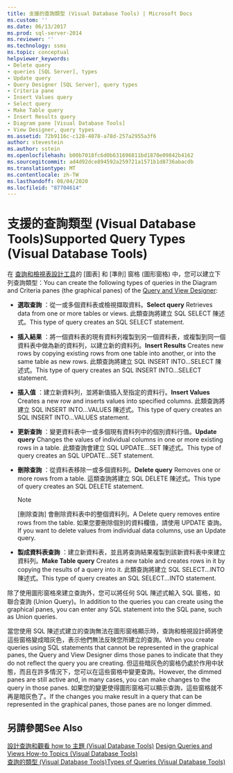 ```yaml
---
title: 支援的查詢類型 (Visual Database Tools) | Microsoft Docs
ms.custom: ''
ms.date: 06/13/2017
ms.prod: sql-server-2014
ms.reviewer: ''
ms.technology: ssms
ms.topic: conceptual
helpviewer_keywords:
- Delete query
- queries [SQL Server], types
- Update query
- Query Designer [SQL Server], query types
- Criteria pane
- Insert Values query
- Select query
- Make Table query
- Insert Results query
- Diagram pane [Visual Database Tools]
- View Designer, query types
ms.assetid: 72b9116c-c128-4078-a78d-257a2955a3f6
author: stevestein
ms.author: sstein
ms.openlocfilehash: b00b7018fc6d0b631696811bd1870e09842b4162
ms.sourcegitcommit: ad4d92dce894592a259721a1571b1d8736abacdb
ms.translationtype: MT
ms.contentlocale: zh-TW
ms.lasthandoff: 08/04/2020
ms.locfileid: "87704614"
---
```

# <a name="supported-query-types-visual-database-tools"></a><span data-ttu-id="30e7c-102">支援的查詢類型 (Visual Database Tools)</span><span class="sxs-lookup"><span data-stu-id="30e7c-102">Supported Query Types (Visual Database Tools)</span></span>
  <span data-ttu-id="30e7c-103">在 [查詢和檢視表設計工具](visual-database-tools.md)的 [圖表] 和 [準則] 窗格 (圖形窗格) 中，您可以建立下列查詢類型：</span><span class="sxs-lookup"><span data-stu-id="30e7c-103">You can create the following types of queries in the Diagram and Criteria panes (the graphical panes) of the [Query and View Designer](visual-database-tools.md):</span></span>  
  
-   <span data-ttu-id="30e7c-104">**選取查詢** ：從一或多個資料表或檢視擷取資料。</span><span class="sxs-lookup"><span data-stu-id="30e7c-104">**Select query** Retrieves data from one or more tables or views.</span></span> <span data-ttu-id="30e7c-105">此類查詢將建立 SQL SELECT 陳述式。</span><span class="sxs-lookup"><span data-stu-id="30e7c-105">This type of query creates an SQL SELECT statement.</span></span>  
  
-   <span data-ttu-id="30e7c-106">**插入結果** ：將一個資料表的現有資料列複製到另一個資料表，或複製到同一個資料表中做為新的資料列，以建立新的資料列。</span><span class="sxs-lookup"><span data-stu-id="30e7c-106">**Insert Results** Creates new rows by copying existing rows from one table into another, or into the same table as new rows.</span></span> <span data-ttu-id="30e7c-107">此類查詢將建立 SQL INSERT INTO...SELECT 陳述式。</span><span class="sxs-lookup"><span data-stu-id="30e7c-107">This type of query creates an SQL INSERT INTO...SELECT statement.</span></span>  
  
-   <span data-ttu-id="30e7c-108">**插入值** ：建立新資料列，並將新值插入至指定的資料行。</span><span class="sxs-lookup"><span data-stu-id="30e7c-108">**Insert Values** Creates a new row and inserts values into specified columns.</span></span> <span data-ttu-id="30e7c-109">此類查詢將建立 SQL INSERT INTO...VALUES 陳述式。</span><span class="sxs-lookup"><span data-stu-id="30e7c-109">This type of query creates an SQL INSERT INTO...VALUES statement.</span></span>  
  
-   <span data-ttu-id="30e7c-110">**更新查詢** ：變更資料表中一或多個現有資料列中的個別資料行值。</span><span class="sxs-lookup"><span data-stu-id="30e7c-110">**Update query** Changes the values of individual columns in one or more existing rows in a table.</span></span> <span data-ttu-id="30e7c-111">此類查詢會建立 SQL UPDATE...SET 陳述式。</span><span class="sxs-lookup"><span data-stu-id="30e7c-111">This type of query creates an SQL UPDATE...SET statement.</span></span>  
  
-   <span data-ttu-id="30e7c-112">**刪除查詢** ：從資料表移除一或多個資料列。</span><span class="sxs-lookup"><span data-stu-id="30e7c-112">**Delete query** Removes one or more rows from a table.</span></span> <span data-ttu-id="30e7c-113">這類查詢將建立 SQL DELETE 陳述式。</span><span class="sxs-lookup"><span data-stu-id="30e7c-113">This type of query creates an SQL DELETE statement.</span></span>  
  
    > [!NOTE]  
    >  <span data-ttu-id="30e7c-114">[刪除查詢] 會刪除資料表中的整個資料列。</span><span class="sxs-lookup"><span data-stu-id="30e7c-114">A Delete query removes entire rows from the table.</span></span> <span data-ttu-id="30e7c-115">如果您要刪除個別的資料欄值，請使用 UPDATE 查詢。</span><span class="sxs-lookup"><span data-stu-id="30e7c-115">If you want to delete values from individual data columns, use an Update query.</span></span>  
  
-   <span data-ttu-id="30e7c-116">**製成資料表查詢** ：建立新資料表，並且將查詢結果複製到該新資料表中來建立資料列。</span><span class="sxs-lookup"><span data-stu-id="30e7c-116">**Make Table query** Creates a new table and creates rows in it by copying the results of a query into it.</span></span> <span data-ttu-id="30e7c-117">此類查詢將建立 SQL SELECT...INTO 陳述式。</span><span class="sxs-lookup"><span data-stu-id="30e7c-117">This type of query creates an SQL SELECT...INTO statement.</span></span>  
  
 <span data-ttu-id="30e7c-118">除了使用圖形窗格來建立查詢外，您可以將任何 SQL 陳述式輸入 SQL 窗格，如聯合查詢 (Union Query)。</span><span class="sxs-lookup"><span data-stu-id="30e7c-118">In addition to the queries you can create using the graphical panes, you can enter any SQL statement into the SQL pane, such as Union queries.</span></span>  
  
 <span data-ttu-id="30e7c-119">當您使用 SQL 陳述式建立的查詢無法在圖形窗格顯示時，查詢和檢視設計師將使這些窗格變成暗灰色，表示他們無法反映您所建立的查詢。</span><span class="sxs-lookup"><span data-stu-id="30e7c-119">When you create queries using SQL statements that cannot be represented in the graphical panes, the Query and View Designer dims those panes to indicate that they do not reflect the query you are creating.</span></span> <span data-ttu-id="30e7c-120">但這些暗灰色的窗格仍處於作用中狀態，而且在許多情況下，您可以在這些窗格中變更查詢。</span><span class="sxs-lookup"><span data-stu-id="30e7c-120">However, the dimmed panes are still active and, in many cases, you can make changes to the query in those panes.</span></span> <span data-ttu-id="30e7c-121">如果您的變更使得圖形窗格可以顯示查詢，這些窗格就不再是暗灰色了。</span><span class="sxs-lookup"><span data-stu-id="30e7c-121">If the changes you make result in a query that can be represented in the graphical panes, those panes are no longer dimmed.</span></span>  
  
## <a name="see-also"></a><span data-ttu-id="30e7c-122">另請參閱</span><span class="sxs-lookup"><span data-stu-id="30e7c-122">See Also</span></span>  
 <span data-ttu-id="30e7c-123">[設計查詢和觀看 how to 主題 &#40;Visual Database Tools&#41;](design-queries-and-views-how-to-topics-visual-database-tools.md) </span><span class="sxs-lookup"><span data-stu-id="30e7c-123">[Design Queries and Views How-to Topics &#40;Visual Database Tools&#41;](design-queries-and-views-how-to-topics-visual-database-tools.md) </span></span>  
 [<span data-ttu-id="30e7c-124">查詢的類型 &#40;Visual Database Tools&#41;</span><span class="sxs-lookup"><span data-stu-id="30e7c-124">Types of Queries &#40;Visual Database Tools&#41;</span></span>](types-of-queries-visual-database-tools.md)  
  
  
